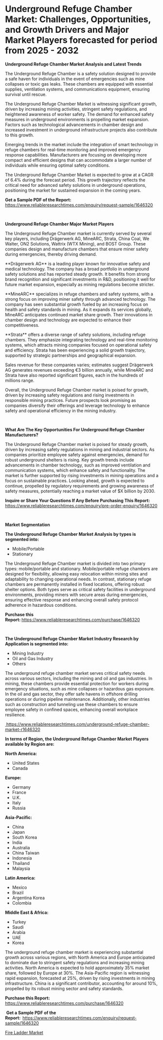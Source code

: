 <p><h1>Underground Refuge Chamber Market: Challenges, Opportunities, and Growth Drivers and Major Market Players forecasted for period from 2025 - 2032</h1></p><p><strong>Underground Refuge Chamber Market Analysis and Latest Trends</strong></p>
<p><p>The Underground Refuge Chamber is a safety solution designed to provide a safe haven for individuals in the event of emergencies such as mine collapses or toxic gas leaks. These chambers are equipped with essential supplies, ventilation systems, and communications equipment, ensuring survival until rescue. </p><p>The Underground Refuge Chamber Market is witnessing significant growth, driven by increasing mining activities, stringent safety regulations, and heightened awareness of worker safety. The demand for enhanced safety measures in underground environments is propelling market expansion. Factors such as technological advancements in chamber design and increased investment in underground infrastructure projects also contribute to this growth. </p><p>Emerging trends in the market include the integration of smart technology in refuge chambers for real-time monitoring and improved emergency response capabilities. Manufacturers are focusing on developing more compact and efficient designs that can accommodate a larger number of individuals while ensuring optimal safety conditions. </p><p>The Underground Refuge Chamber Market is expected to grow at a CAGR of 6.4% during the forecast period. This growth trajectory reflects the critical need for advanced safety solutions in underground operations, positioning the market for sustained expansion in the coming years.</p></p>
<p><strong>Get a Sample PDF of the Report:&nbsp;</strong> <a href="https://www.reliableresearchtimes.com/enquiry/request-sample/1646320?utm_campaign=2997&utm_medium=2&utm_source=Github&utm_content=ia&utm_term=11042025&utm_id=underground-refuge-chamber">https://www.reliableresearchtimes.com/enquiry/request-sample/1646320</a></p>
<p>&nbsp;</p>
<p><strong>Underground Refuge Chamber Major Market Players</strong></p>
<p><p>The Underground Refuge Chamber market is currently served by several key players, including Drägerwerk AG, MineARC, Strata, China Coal, We Walter, ON2 Solutions, Wattrix (WTX Mining), and BOST Group. These companies design and manufacture chambers that ensure miner safety during emergencies, thereby driving demand.</p><p>**Drägerwerk AG** is a leading player known for innovative safety and medical technology. The company has a broad portfolio in underground safety solutions and has reported steady growth. It benefits from strong brand recognition and significant investments in R&D, positioning it well for future market expansion, especially as mining regulations become stricter.</p><p>**MineARC** specializes in refuge chambers and safety systems, with a strong focus on improving miner safety through advanced technology. The company has seen substantial growth fueled by an increasing focus on health and safety standards in mining. As it expands its services globally, MineARC anticipates continued market share growth. Their innovations in chamber design and technology are expected to enhance their competitiveness.</p><p>**Strata** offers a diverse range of safety solutions, including refuge chambers. They emphasize integrating technology and real-time monitoring systems, which attracts mining companies focused on operational safety and efficiency. Strata has been experiencing a solid growth trajectory, supported by strategic partnerships and geographical expansion.</p><p>Sales revenue for these companies varies; estimates suggest Drägerwerk AG generates revenues exceeding €3 billion annually, while MineARC and Strata have also reported significant figures, each in the hundreds of millions range. </p><p>Overall, the Underground Refuge Chamber market is poised for growth, driven by increasing safety regulations and rising investments in responsible mining practices. Future prospects look promising as companies diversify their offerings and leverage technology to enhance safety and operational efficiency in the mining industry.</p></p>
<p>&nbsp;</p>
<p><strong>What Are The Key Opportunities For Underground Refuge Chamber Manufacturers?</strong></p>
<p><p>The Underground Refuge Chamber market is poised for steady growth, driven by increasing safety regulations in mining and industrial sectors. As companies prioritize employee safety against emergencies, demand for robust underground shelters is rising. Key growth trends include advancements in chamber technology, such as improved ventilation and communication systems, which enhance safety and functionality. The market is further supported by rising investments in mining operations and a focus on sustainable practices. Looking ahead, growth is expected to continue, propelled by regulatory requirements and growing awareness of safety measures, potentially reaching a market value of $X billion by 2030.</p></p>
<p><strong>Inquire or Share Your Questions If Any Before Purchasing This Report:</strong> <a href="https://www.reliableresearchtimes.com/enquiry/pre-order-enquiry/1646320?utm_campaign=2997&utm_medium=2&utm_source=Github&utm_content=ia&utm_term=11042025&utm_id=underground-refuge-chamber">https://www.reliableresearchtimes.com/enquiry/pre-order-enquiry/1646320</a></p>
<p>&nbsp;</p>
<p><strong>Market Segmentation</strong></p>
<p><strong>The Underground Refuge Chamber Market Analysis by types is segmented into:</strong></p>
<p><ul><li>Mobile/Portable</li><li>Stationary</li></ul></p>
<p><p>The Underground Refuge Chamber market is divided into two primary types: mobile/portable and stationary. Mobile/portable refuge chambers are designed for flexibility, allowing easy relocation within mining sites and adaptability to changing operational needs. In contrast, stationary refuge chambers are permanently installed in fixed locations, offering robust shelter options. Both types serve as critical safety facilities in underground environments, providing miners with secure areas during emergencies, ensuring effective response and enhancing overall safety protocol adherence in hazardous conditions.</p></p>
<p><strong>Purchase this Report:&nbsp;</strong><a href="https://www.reliableresearchtimes.com/purchase/1646320?utm_campaign=2997&utm_medium=2&utm_source=Github&utm_content=ia&utm_term=11042025&utm_id=underground-refuge-chamber">https://www.reliableresearchtimes.com/purchase/1646320</a></p>
<p>&nbsp;</p>
<p><strong>The Underground Refuge Chamber Market Industry Research by Application is segmented into:</strong></p>
<p><ul><li>Mining Industry</li><li>Oil and Gas Industry</li><li>Others</li></ul></p>
<p><p>The underground refuge chamber market serves critical safety needs across various sectors, including the mining and oil and gas industries. In mining, these chambers provide essential protection for workers during emergency situations, such as mine collapses or hazardous gas exposure. In the oil and gas sector, they offer safe havens in offshore drilling operations or during pipeline maintenance. Additionally, other industries such as construction and tunneling use these chambers to ensure employee safety in confined spaces, enhancing overall workplace resilience.</p></p>
<p><a href="https://www.reliableresearchtimes.com/underground-refuge-chamber-market-r1646320?utm_campaign=2997&utm_medium=2&utm_source=Github&utm_content=ia&utm_term=11042025&utm_id=underground-refuge-chamber">&nbsp;https://www.reliableresearchtimes.com/underground-refuge-chamber-market-r1646320</a></p>
<p><strong>In terms of Region, the Underground Refuge Chamber Market Players available by Region are:</strong></p>
<p>
    <p> <strong> North America: </strong>
        <ul>
            <li>United States</li>
            <li>Canada</li>
        </ul>
        </p> 
    <p> <strong> Europe: </strong>
        <ul>
            <li>Germany</li>
            <li>France</li>
            <li>U.K.</li>
            <li>Italy</li>
            <li>Russia</li>
        </ul>
        </p> 
    <p> <strong> Asia-Pacific: </strong>
        <ul>
            <li>China</li>
            <li>Japan</li>
            <li>South Korea</li>
            <li>India</li>
            <li>Australia</li>
            <li>China Taiwan</li>
            <li>Indonesia</li>
            <li>Thailand</li>
            <li>Malaysia</li>
        </ul>
        </p> 
    <p> <strong> Latin America: </strong>
        <ul>
            <li>Mexico</li>
            <li>Brazil</li>
            <li>Argentina Korea</li>
            <li>Colombia</li>
        </ul>
        </p> 
    <p> <strong> Middle East & Africa: </strong>
        <ul>
            <li>Turkey</li>
            <li>Saudi</li>
            <li>Arabia</li>
            <li>UAE</li>
            <li>Korea</li>
        </ul>
    </p>
    </p>
<p><p>The underground refuge chamber market is experiencing substantial growth across various regions, with North America and Europe anticipated to dominate due to stringent safety regulations and increasing mining activities. North America is expected to hold approximately 35% market share, followed by Europe at 30%. The Asia-Pacific region is witnessing rapid expansion, forecasted at 25%, driven by rising investments in mining infrastructure. China is a significant contributor, accounting for around 10%, propelled by its robust mining sector and safety standards.</p></p>
<p><strong>Purchase this Report: </strong><a href="https://www.reliableresearchtimes.com/purchase/1646320?utm_campaign=2997&utm_medium=2&utm_source=Github&utm_content=ia&utm_term=11042025&utm_id=underground-refuge-chamber">https://www.reliableresearchtimes.com/purchase/1646320</a></p>
<p>&nbsp;<strong>Get a Sample PDF of the Report:&nbsp;&nbsp;</strong><a href="https://www.reliableresearchtimes.com/enquiry/request-sample/1646320?utm_campaign=2997&utm_medium=2&utm_source=Github&utm_content=ia&utm_term=11042025&utm_id=underground-refuge-chamber">https://www.reliableresearchtimes.com/enquiry/request-sample/1646320</a></p>
<p><strong></strong></p>
<p><p><a href="https://github.com/kryshaprilbb/Market-Research-Report-List-1/blob/main/fire-ladder-market.md?utm_campaign=2997&utm_medium=2&utm_source=Github&utm_content=ia&utm_term=11042025&utm_id=underground-refuge-chamber">Fire Ladder Market</a></p></p>